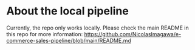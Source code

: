 # About the local pipeline
Currently, the repo only works locally. Please check the main README in this repo for more information: https://github.com/NicolasImagawa/e-commerce-sales-pipeline/blob/main/README.md


